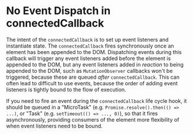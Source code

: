 # No Event Dispatch in connectedCallback

The intent of the `connectedCallback` is to set up event listeners and instantiate state. The `connectedCallback` fires synchronously once an element has been appended to the DOM. Dispatching events during this callback will trigger any event listeners added before the element is appended to the DOM, but any event listeners added in _reaction_ to being appended to the DOM, such as `MutationObserver` callbacks won't be triggered, because these are queued _after_ `connectedCallback`. This can often lead to difficult to use events, because the order of adding event listeners is tightly bound to the flow of execution.

If you need to fire an event during the `connectedCallback` life cycle hook, it should be queued in a "MicroTask" (e.g. `Promise.resolve().then(() => ...)`, or "Task" (e.g. `setTimeout(() => ..., 0)`), so that it fires asynchronously, providing consumers of the element more flexibility of when event listeners need to be bound.
